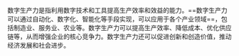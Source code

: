 数字生产力是指利用数字技术和工具提高生产效率和效益的能力。==数字生产力可以通过自动化、数字化、智能化等手段实现，可以应用于各个产业领域==，包括制造业、服务业、农业等。数字生产力可以提高生产效率、降低成本、优化供应链等，从而增强企业的核心竞争力。数字生产力还可以促进创新和创造价值，推动经济发展和社会进步。

